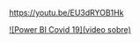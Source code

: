 https://youtu.be/EU3dRYOB1Hk


[![Power BI Covid 19](video sobre)](http://www.youtube.com/watch?v=EU3dRYOB1Hk)
